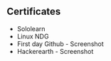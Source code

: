 ## Certificates
*   Sololearn
*   Linux NDG
*   First day Github - Screenshot
*   Hackerearth - Screenshot
